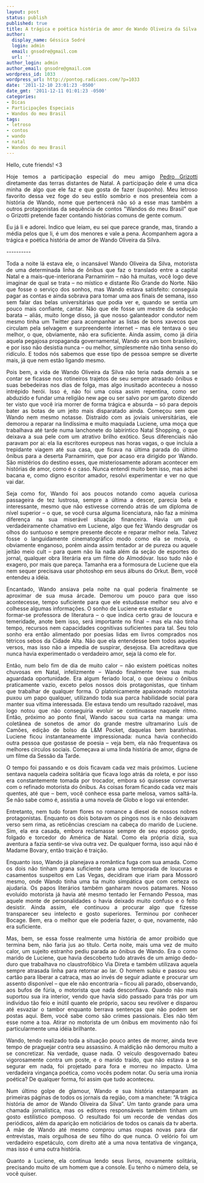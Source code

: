 ```yaml
---
layout: post
status: publish
published: true
title: A trágica e poética história de amor de Wando Oliveira da Silva
author:
  display_name: Géssica Sodré
  login: admin
  email: gnsodre@gmail.com
  url: ''
author_login: admin
author_email: gnsodre@gmail.com
wordpress_id: 1033
wordpress_url: http://pontog.radicaos.com/?p=1033
date: '2011-12-10 23:01:23 -0500'
date_gmt: '2011-12-11 01:01:23 -0500'
categories:
- Dicas
- Participações Especiais
- Wandos do meu Brasil
tags:
- letroso
- contos
- wando
- natal
- Wandos do meu Brasil
---
```

<p style="text-align: justify;">Hello, cute friends! &lt;3</p>
<p style="text-align: justify;">Hoje temos a participação especial do meu amigo <a title="Pedro Grizotti" href="https://www.facebook.com/profile.php?id=100002640206400" target="_blank">Pedro Grizotti</a> diretamente das terras distantes de Natal. A participação dele é uma dica minha de algo que ele faz e que gosta de fazer (suponho). Meu letroso favorito dessa vez foge do seu estilo sombrio e nos presenteia com a história de Wando, nome que pertencerá não só a esse mas também a outros protagonistas da sequência de contos "Wandos do meu Brasil" que o Grizotti pretende fazer contando histórias comuns de gente comum.</p>
<p style="text-align: justify;">Eu já li e adorei. Indico que leiam, eu sei que parece grande, mas, tirando a média pelos que li, é um dos menores e vale a pena. Acompanhem agora a trágica e poética história de amor de Wando Oliveira da Silva.</p>
<p style="text-align: justify;">----------</p>
<p style="text-align: justify;">Toda a noite lá estava ele, o incansável Wando Oliveira da Silva, motorista de uma determinada linha de ônibus que faz o translado entre a capital Natal e a mais-que-interiorana Parnamirim – não há muitas, você logo deve imaginar de qual se trata – no místico e distante Rio Grande do Norte. Não que fosse o serviço dos sonhos, mas Wando estava satisfeito: conseguia pagar as contas e ainda sobrava para tomar uma aos finais de semana, isso sem falar das belas universitárias que podia ver e, quando se sentia um pouco mais confiante, cantar. Não que ele fosse um mestre da sedução barata – aliás, muito longe disso, já que nosso galanteador condutor nem mesmo tinha um Twitter para acompanhar as listas de bons xavecos que circulam pela selvagem e surpreendente internet – mas ele tentava o seu melhor, o que, obviamente, não era suficiente. Ainda assim, como já diria aquela pegajosa propaganda governamental, Wando era um bom brasileiro, e por isso não desistia nunca – ou melhor, simplesmente não tinha senso do ridículo. E todos nós sabemos que esse tipo de pessoa sempre se diverte mais, já que nem estão ligando mesmo.</p>
<p style="text-align: justify;">
Pois bem, a vida de Wando Oliveira da Silva não teria nada demais a se contar se ficasse nos rotineiros trajetos de seu sempre atrasado ônibus e suas bebedeiras nos dias de folga, mas algo inusitado aconteceu a nosso intrépido herói. Isso é, não foi uma coisa assim repentina, como ser abduzido e fundar uma religião new age ou ser salvo por um garoto dizendo ter visto que você iria morrer de forma trágica e absurda – só para depois bater as botas de um jeito mais disparatado ainda. Começou sem que Wando nem mesmo notasse. Distraído com as joviais universitárias, ele demorou a reparar na lindíssima e muito maquiada Luciene, uma moça que trabalhava até tarde numa lanchonete do labiríntico Natal Shopping, o que deixava a sua pele com um atrativo brilho exótico. Seus diferenciais não paravam por ai: ela lia escritores europeus nas horas vagas, o que incluía a trepidante viagem até sua casa, que ficava na última parada do último ônibus para a deserta Parnamirim, que por acaso era dirigido por Wando. São mistérios do destino esses, que misteriosamente adoram acontecer em histórias de amor, como é o caso. Nunca entendi muito bem isso, mas achei bacana e, como digno escritor amador, resolvi experimentar e ver no que vai dar.</p>
<p style="text-align: justify;">
Seja como for, Wando foi aos poucos notando como aquela curiosa passageira de tez lustrosa, sempre a última a descer, parecia bela e interessante, mesmo que não estivesse correndo atrás de um diploma de nível superior – o que, se você cursa alguma licenciatura, não faz a mínima diferença na sua miserável situação financeira. Havia um quê verdadeiramente chamativo em Luciene, algo que fez Wando desgrudar os olhos do suntuoso e sempre presente decote e reparar melhor nela. Talvez fosse o languidamente cinematográfico modo como ela se movia, o obviamente enganoso, porém ainda assim tentador ar de pureza ou aquele jeitão meio cult – para quem não lia nada além da seção de esportes do jornal, qualquer obra literária era um filme do Almodóvar. Isso tudo não é exagero, por mais que pareça. Tamanha era a formosura de Luciene que ela nem sequer precisava usar photoshop em seus álbuns do Orkut. Bem, você entendeu a idéia.</p>
<p style="text-align: justify;">
Encantado, Wando ansiava pela noite na qual poderia finalmente se aproximar de sua musa árcade. Demorou um pouco para que isso acontecesse, tempo suficiente para que ele estudasse melhor seu alvo e colhesse algumas informações. O sonho de Luciene era estudar e<br />
formar-se professora de literatura – o que indica certo grau de loucura e temeridade, anote bem isso, será importante no final – mas ela não tinha tempo, recursos nem capacidades cognitivas suficientes para tal. Seu tolo sonho era então alimentado por poesias lidas em livros comprados nos tétricos sebos da Cidade Alta. Não que ela entendesse bem todos aqueles versos, mas isso não a impedia de suspirar, desejosa. Ela acreditava que nunca havia experimentado o verdadeiro amor, seja lá como ele for.</p>
<p style="text-align: justify;">
Então, num belo fim de dia de muito calor – não existem poéticas noites chuvosas em Natal, infelizmente – Wando finalmente teve sua muito aguardada oportunidade. Era algum feriado local, o que deixou o ônibus praticamente vazio, exceto pelos nossos dois protagonistas, que tinham que trabalhar de qualquer forma. O platonicamente apaixonado motorista puxou um papo qualquer, utilizando toda sua parca habilidade social para manter sua vítima interessada. Ele estava tendo um resultado razoável, mas logo notou que não conseguiria evoluir se continuasse naquele ritmo. Então, próximo ao ponto final, Wando sacou sua carta na manga: uma coletânea de sonetos de amor do grande mestre ultramarino Luís de Camões, edição de bolso da L&amp;M Pocket, daquelas bem baratinhas. Luciene ficou instantaneamente impressionada: nunca havia conhecido outra pessoa que gostasse de poesia – veja bem, ela não frequentava os melhores círculos sociais. Começava ai uma linda história de amor, digna de um filme da Sessão da Tarde.</p>
<p style="text-align: justify;">
O tempo foi passando e os dois ficavam cada vez mais próximos. Luciene sentava naquela cadeira solitária que ficava logo atrás da roleta, e por isso era constantemente tomada por trocador, embora só quisesse conversar com o refinado motorista do ônibus. As coisas foram ficando cada vez mais quentes, até que – bem, você conhece essa parte melosa, vamos saltá-la. Se não sabe como é, assistia a uma novela de Globo e logo vai entender.</p>
<p style="text-align: justify;">
<p style="text-align: justify;">
Entretanto, nem tudo foram flores no romance a diesel de nossos nobres protagonistas. Enquanto os dois botavam os pingos nos is e não deixavam verso sem rima, as reticências cresciam na cabeça do marido de Luciene. Sim, ela era casada, embora reclamasse sempre de seu esposo gordo, folgado e torcedor do América de Natal. Como ela própria dizia, sua aventura a fazia sentir-se viva outra vez. De qualquer forma, isso aqui não é Madame Bovary, então traição é traição.</p>
<p style="text-align: justify;">
Enquanto isso, Wando já planejava a romântica fuga com sua amada. Como os dois não tinham grana suficiente para uma temporada de loucuras e casamentos suspeitos em Las Vegas, decidiram que iriam para Mossoró mesmo, onde Wando tinha uma tia muito simpática que com certeza os ajudaria. Os papos literários também ganharam novos patamares. Nosso evoluído motorista já havia até mesmo tentado ler Fernando Pessoa, mas aquele monte de personalidades o havia deixado muito confuso e o feito desistir. Ainda assim, ele continuou a procurar algo que fizesse transparecer seu intelecto e gosto superiores. Terminou por conhecer Bocage. Bem, era o melhor que ele poderia fazer, o que, novamente, não era suficiente.</p>
<p style="text-align: justify;">
Mas, bem, se essa fosse realmente uma história de amor proibido que termina bem, não faria jus ao título. Certa noite, mais uma vez de muito calor, um sujeito estranho pediu parada ao ônibus de Wando. Era o corno marido de Luciene, que havia descoberto tudo através de um amigo dedo-duro que trabalhava no claustrofóbico Via Direta e também utilizava aquela sempre atrasada linha para retornar ao lar. O homem subiu e passou seu cartão para liberar a catraca, mas ao invés de seguir adiante e procurar um assento disponível – que ele não encontraria – ficou ali parado, observando, aos bufos de fúria, o motorista que nada desconfiava. Quando não mais suportou sua ira interior, vendo que havia sido passado para trás por um indivíduo tão feio e inútil quanto ele próprio, sacou seu revólver e disparou até esvaziar o tambor enquanto berrava sentenças que não podem ser postas aqui. Bem, você sabe como são crimes passionais. Eles não têm esse nome a toa. Atirar no motorista de um ônibus em movimento não foi particularmente uma idéia brilhante.</p>
<p style="text-align: justify;">
Wando, tendo realizado toda a situação pouco antes de morrer, ainda teve tempo de praguejar contra seu assassino. A maldição não demorou muito a se concretizar. Na verdade, quase nada. O veículo desgovernado bateu vigorosamente contra um poste, e o marido traído, que não estava a se segurar em nada, foi projetado para fora e morreu no impacto. Uma verdadeira vingança poética, como vocês podem notar. Ou seria uma ironia poética? De qualquer forma, foi assim que tudo aconteceu.</p>
<p style="text-align: justify;">
Num último golpe de glamour, Wando e sua história estamparam as primeiras páginas de todos os jornais da região, com a manchete: “A trágica história de amor de Wando Oliveira da Silva”. Um tanto grande para uma chamada jornalística, mas os editores responsáveis também tinham um gosto estilístico pomposo. O resultado foi um recorde de vendas dos periódicos, além da aparição em noticiários de todos os canais da tv aberta. A mãe de Wando até mesmo comprou umas roupas novas para dar entrevistas, mais orgulhosa de seu filho do que nunca. O velório foi um verdadeiro espetáculo, com direito até a uma nova tentativa de vingança, mas isso é uma outra história.</p>
<p style="text-align: justify;">
Quanto a Luciene, ela continua lendo seus livros, novamente solitária, precisando muito de um homem que a console. Eu tenho o número dela, se você quiser.</p>
